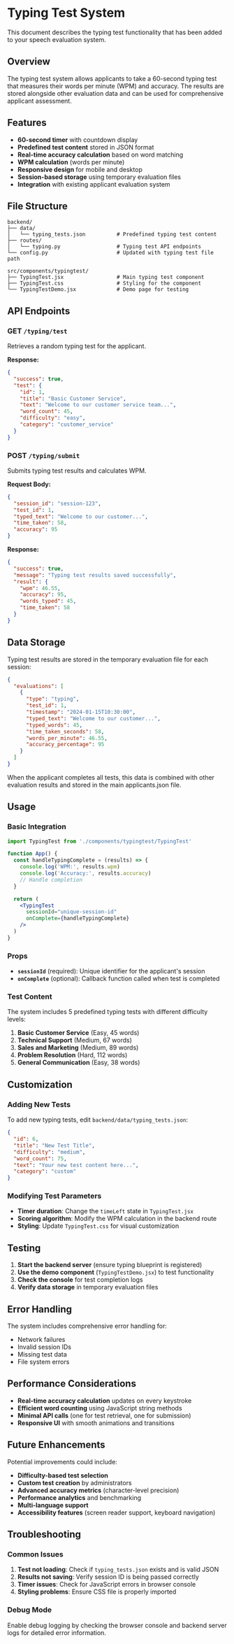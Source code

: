 # Typing Test System

This document describes the typing test functionality that has been added to your speech evaluation system.

## Overview

The typing test system allows applicants to take a 60-second typing test that measures their words per minute (WPM) and accuracy. The results are stored alongside other evaluation data and can be used for comprehensive applicant assessment.

## Features

- **60-second timer** with countdown display
- **Predefined test content** stored in JSON format
- **Real-time accuracy calculation** based on word matching
- **WPM calculation** (words per minute)
- **Responsive design** for mobile and desktop
- **Session-based storage** using temporary evaluation files
- **Integration** with existing applicant evaluation system

## File Structure

```
backend/
├── data/
│   └── typing_tests.json          # Predefined typing test content
├── routes/
│   └── typing.py                  # Typing test API endpoints
└── config.py                      # Updated with typing test file path

src/components/typingtest/
├── TypingTest.jsx                 # Main typing test component
├── TypingTest.css                 # Styling for the component
└── TypingTestDemo.jsx             # Demo page for testing
```

## API Endpoints

### GET `/typing/test`
Retrieves a random typing test for the applicant.

**Response:**
```json
{
  "success": true,
  "test": {
    "id": 1,
    "title": "Basic Customer Service",
    "text": "Welcome to our customer service team...",
    "word_count": 45,
    "difficulty": "easy",
    "category": "customer_service"
  }
}
```

### POST `/typing/submit`
Submits typing test results and calculates WPM.

**Request Body:**
```json
{
  "session_id": "session-123",
  "test_id": 1,
  "typed_text": "Welcome to our customer...",
  "time_taken": 58,
  "accuracy": 95
}
```

**Response:**
```json
{
  "success": true,
  "message": "Typing test results saved successfully",
  "result": {
    "wpm": 46.55,
    "accuracy": 95,
    "words_typed": 45,
    "time_taken": 58
  }
}
```

## Data Storage

Typing test results are stored in the temporary evaluation file for each session:

```json
{
  "evaluations": [
    {
      "type": "typing",
      "test_id": 1,
      "timestamp": "2024-01-15T10:30:00",
      "typed_text": "Welcome to our customer...",
      "typed_words": 45,
      "time_taken_seconds": 58,
      "words_per_minute": 46.55,
      "accuracy_percentage": 95
    }
  ]
}
```

When the applicant completes all tests, this data is combined with other evaluation results and stored in the main applicants.json file.

## Usage

### Basic Integration

```jsx
import TypingTest from './components/typingtest/TypingTest'

function App() {
  const handleTypingComplete = (results) => {
    console.log('WPM:', results.wpm)
    console.log('Accuracy:', results.accuracy)
    // Handle completion
  }

  return (
    <TypingTest 
      sessionId="unique-session-id"
      onComplete={handleTypingComplete}
    />
  )
}
```

### Props

- **`sessionId`** (required): Unique identifier for the applicant's session
- **`onComplete`** (optional): Callback function called when test is completed

### Test Content

The system includes 5 predefined typing tests with different difficulty levels:

1. **Basic Customer Service** (Easy, 45 words)
2. **Technical Support** (Medium, 67 words)
3. **Sales and Marketing** (Medium, 89 words)
4. **Problem Resolution** (Hard, 112 words)
5. **General Communication** (Easy, 38 words)

## Customization

### Adding New Tests

To add new typing tests, edit `backend/data/typing_tests.json`:

```json
{
  "id": 6,
  "title": "New Test Title",
  "difficulty": "medium",
  "word_count": 75,
  "text": "Your new test content here...",
  "category": "custom"
}
```

### Modifying Test Parameters

- **Timer duration**: Change the `timeLeft` state in `TypingTest.jsx`
- **Scoring algorithm**: Modify the WPM calculation in the backend route
- **Styling**: Update `TypingTest.css` for visual customization

## Testing

1. **Start the backend server** (ensure typing blueprint is registered)
2. **Use the demo component** (`TypingTestDemo.jsx`) to test functionality
3. **Check the console** for test completion logs
4. **Verify data storage** in temporary evaluation files

## Error Handling

The system includes comprehensive error handling for:
- Network failures
- Invalid session IDs
- Missing test data
- File system errors

## Performance Considerations

- **Real-time accuracy calculation** updates on every keystroke
- **Efficient word counting** using JavaScript string methods
- **Minimal API calls** (one for test retrieval, one for submission)
- **Responsive UI** with smooth animations and transitions

## Future Enhancements

Potential improvements could include:
- **Difficulty-based test selection**
- **Custom test creation** by administrators
- **Advanced accuracy metrics** (character-level precision)
- **Performance analytics** and benchmarking
- **Multi-language support**
- **Accessibility features** (screen reader support, keyboard navigation)

## Troubleshooting

### Common Issues

1. **Test not loading**: Check if `typing_tests.json` exists and is valid JSON
2. **Results not saving**: Verify session ID is being passed correctly
3. **Timer issues**: Check for JavaScript errors in browser console
4. **Styling problems**: Ensure CSS file is properly imported

### Debug Mode

Enable debug logging by checking the browser console and backend server logs for detailed error information. 